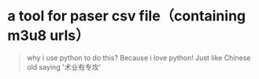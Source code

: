 # a tool for paser csv file（containing m3u8 urls）
> why i use python to do this? Because i love python!
Just like Chinese old saying '术业有专攻'